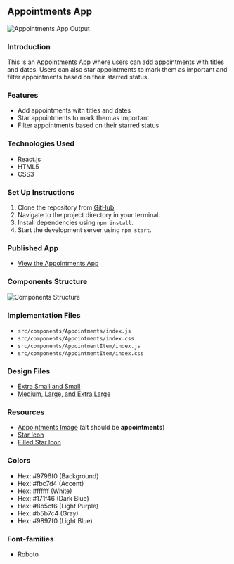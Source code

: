 ## Appointments App

![Appointments App Output](https://assets.ccbp.in/frontend/content/react-js/appointments-app-output.gif)

### Introduction
This is an Appointments App where users can add appointments with titles and dates. Users can also star appointments to mark them as important and filter appointments based on their starred status.

### Features
- Add appointments with titles and dates
- Star appointments to mark them as important
- Filter appointments based on their starred status

### Technologies Used
- React.js
- HTML5
- CSS3

### Set Up Instructions
1. Clone the repository from [GitHub](https://github.com/yourusername/appointments-app).
2. Navigate to the project directory in your terminal.
3. Install dependencies using `npm install`.
4. Start the development server using `npm start`.

### Published App
- [View the Appointments App](https://apointmentbysai.ccbp.tech/)

### Components Structure
![Components Structure](https://assets.ccbp.in/frontend/content/react-js/appointments-app-component-breakdown-structure.png)

### Implementation Files
- `src/components/Appointments/index.js`
- `src/components/Appointments/index.css`
- `src/components/AppointmentItem/index.js`
- `src/components/AppointmentItem/index.css`


### Design Files
- [Extra Small and Small](https://assets.ccbp.in/frontend/content/react-js/appointments-app-sm-output-v2.png)
- [Medium, Large, and Extra Large](https://assets.ccbp.in/frontend/content/react-js/appointments-app-lg-output.png)

### Resources
- [Appointments Image](https://assets.ccbp.in/frontend/react-js/appointments-app/appointments-img.png) (alt should be **appointments**)
- [Star Icon](https://assets.ccbp.in/frontend/react-js/appointments-app/star-img.png)
- [Filled Star Icon](https://assets.ccbp.in/frontend/react-js/appointments-app/filled-star-img.png)

### Colors
- Hex: #9796f0 (Background)
- Hex: #fbc7d4 (Accent)
- Hex: #ffffff (White)
- Hex: #171f46 (Dark Blue)
- Hex: #8b5cf6 (Light Purple)
- Hex: #b5b7c4 (Gray)
- Hex: #9897f0 (Light Blue)

### Font-families
- Roboto
